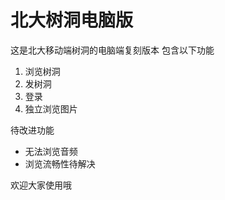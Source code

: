 # 北大树洞电脑版
这是北大移动端树洞的电脑端复刻版本
包含以下功能
1. 浏览树洞
2. 发树洞
3. 登录
4. 独立浏览图片

待改进功能
- 无法浏览音频
- 浏览流畅性待解决

欢迎大家使用哦
